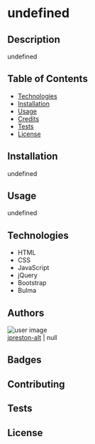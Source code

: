 # undefined

## Description
undefined

## Table of Contents
* [Technologies](#technologies)
* [Installation](#installation)
* [Usage](#usage)
* [Credits](#credits)
* [Tests](#Tests)
* [License](#License)



## Installation
undefined

## Usage
undefined

## Technologies
* HTML
* CSS
* JavaScript
* jQuery
* Bootstrap
* Bulma


## Authors
![user image](https://avatars1.githubusercontent.com/u/58855401?v=4&s=100) <br>
[jpreston-alt](https://api.github.com/users/jpreston-alt) | null

## Badges

## Contributing

## Tests

## License